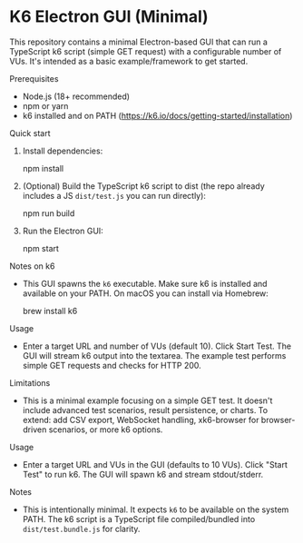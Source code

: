 # K6 Electron GUI (Minimal)

This repository contains a minimal Electron-based GUI that can run a TypeScript k6 script (simple GET request) with a configurable number of VUs. It's intended as a basic example/framework to get started.

Prerequisites
- Node.js (18+ recommended)
- npm or yarn
- k6 installed and on PATH (https://k6.io/docs/getting-started/installation)

Quick start
1. Install dependencies:

   npm install

2. (Optional) Build the TypeScript k6 script to dist (the repo already includes a JS `dist/test.js` you can run directly):

   npm run build

3. Run the Electron GUI:

   npm start

Notes on k6
- This GUI spawns the `k6` executable. Make sure k6 is installed and available on your PATH. On macOS you can install via Homebrew:

  brew install k6

Usage
- Enter a target URL and number of VUs (default 10). Click Start Test. The GUI will stream k6 output into the textarea. The example test performs simple GET requests and checks for HTTP 200.

Limitations
- This is a minimal example focusing on a simple GET test. It doesn't include advanced test scenarios, result persistence, or charts. To extend: add CSV export, WebSocket handling, xk6-browser for browser-driven scenarios, or more k6 options.

Usage
- Enter a target URL and VUs in the GUI (defaults to 10 VUs). Click "Start Test" to run k6. The GUI will spawn k6 and stream stdout/stderr.

Notes
- This is intentionally minimal. It expects `k6` to be available on the system PATH. The k6 script is a TypeScript file compiled/bundled into `dist/test.bundle.js` for clarity.
